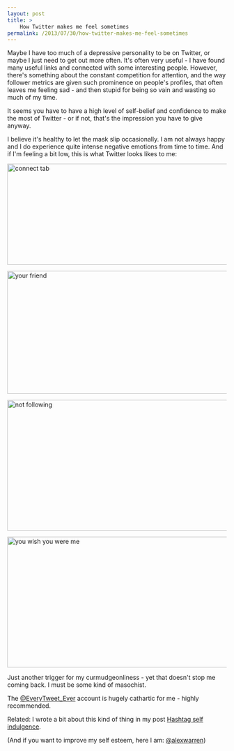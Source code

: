 ```yaml
---
layout: post
title: >
    How Twitter makes me feel sometimes
permalink: /2013/07/30/how-twitter-makes-me-feel-sometimes
---
```

Maybe I have too much of a depressive personality to be on Twitter, or maybe I just need to get out more often. It's often very useful - I have found many useful links and connected with some interesting people. However, there's something about the constant competition for attention, and the way follower metrics are given such prominence on people's profiles, that often leaves me feeling sad - and then stupid for being so vain and wasting so much of my time.

It seems you have to have a high level of self-belief and confidence to make the most of Twitter - or if not, that's the impression you have to give anyway.

I believe it's healthy to let the mask slip occasionally. I am not always happy and I do experience quite intense negative emotions from time to time. And if I'm feeling a bit low, this is what Twitter looks likes to me:

<a href="http://alexwarrenblog.files.wordpress.com/2013/07/connect-tab.png"><img class="alignnone size-full wp-image-678" alt="connect tab" src="http://alexwarrenblog.files.wordpress.com/2013/07/connect-tab.png" width="604" height="232" /></a>

<a href="http://alexwarrenblog.files.wordpress.com/2013/07/your-friend.png"><img class="alignnone size-full wp-image-681" alt="your friend" src="http://alexwarrenblog.files.wordpress.com/2013/07/your-friend.png" width="522" height="282" /></a>

<a href="http://alexwarrenblog.files.wordpress.com/2013/07/not-following.png"><img class="alignnone size-full wp-image-679" alt="not following" src="http://alexwarrenblog.files.wordpress.com/2013/07/not-following.png" width="521" height="300" /></a>

<a href="http://alexwarrenblog.files.wordpress.com/2013/07/you-wish-you-were-me.png"><img class="alignnone size-full wp-image-680" alt="you wish you were me" src="http://alexwarrenblog.files.wordpress.com/2013/07/you-wish-you-were-me.png" width="523" height="300" /></a>

Just another trigger for my curmudgeonliness - yet that doesn't stop me coming back. I must be some kind of masochist.

The <a href="https://twitter.com/everytweet_ever">@EveryTweet_Ever</a> account is hugely cathartic for me - highly recommended.

Related: I wrote a bit about this kind of thing in my post <a title="Hashtag self indulgence" href="http://alexwarren.co.uk/2013/02/23/hashtag-self-indulgence/">Hashtag self indulgence</a>.

(And if you want to improve my self esteem, here I am: <a href="https://twitter.com/alexwarren">@alexwarren</a>)